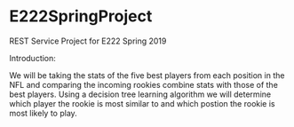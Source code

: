 # E222SpringProject
REST Service Project for E222 Spring 2019

Introduction: 

We will be taking the stats of the five best players from each position in the NFL and comparing the incoming rookies combine stats with those of the best players. Using a decision tree learning algorithm we will determine which player the rookie is most similar to and which postion the rookie is most likely to play.
